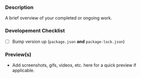 ### Description

A brief overview of your completed or ongoing work.

### Developement Checklist

- [ ] Bump version up (`package.json` **and** `package-lock.json`)

### Preview(s)

- Add screenshots, gifs, videos, etc. here for a quick preview if applicable.
